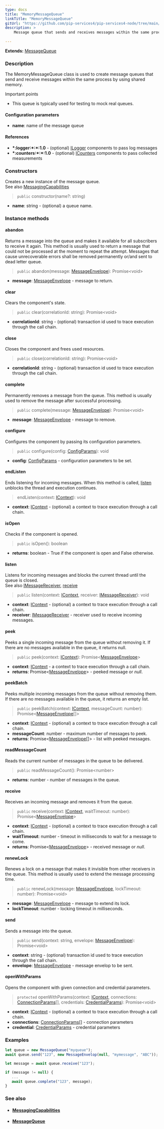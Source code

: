 ```yaml
---
type: docs
title: "MemoryMessageQueue"
linkTitle: "MemoryMessageQueue"
gitUrl: "https://github.com/pip-services4/pip-services4-node/tree/main/pip-services4-messaging-node"
description: >
    Message queue that sends and receives messages within the same process by using shared memory.  
    
---
```


**Extends:** [MessageQueue](../message_queue) 

### Description

The MemoryMessageQueue class is used to create message queues that send and receive messages within the same process by using shared memory.

Important points

- This queue is typically used for testing to mock real queues.

#### Configuration parameters
- **name**: name of the message queue

#### References
- **\*:logger:\*:\*:1.0** - (optional) [ILogger](../../../observability/log/ilogger) components to pass log messages
- **\*:counters:\*:\*:1.0** - (optional) [ICounters](../../../observability/count/icounters) components to pass collected measurements


### Constructors

Creates a new instance of the message queue.  
See also [MessagingCapabilities](../messaging_capabilities)

> `public` constructor(name?: string)

- **name**: string - (optional) a queue name.


### Instance methods

#### abandon
Returns a message into the queue and makes it available for all subscribers to receive it again. This method is usually used to return a message that could not be processed at the moment to repeat the attempt. Messages that cause unrecoverable errors shall be removed permanently or/and sent to dead letter queue.

> `public` abandon(message: [MessageEnvelope](../message_envelope)): Promise\<void\> 

- **message**: [MessageEnvelope](../message_envelope) - message to return.


#### clear
Clears the component's state.

> `public` clear(correlationId: string): Promise\<void\>

- **correlationId**: string - (optional) transaction id used to trace execution through the call chain.

#### close
Closes the component and frees used resources.

> `public` close(correlationId: string): Promise\<void\>

- **correlationId**: string - (optional) transaction id used to trace execution through the call chain.

#### complete
Permanently removes a message from the queue. This method is usually used to remove the message after successful processing.

> `public` complete(message: [MessageEnvelope](../message_envelope)): Promise\<void\>

- **message**: [MessageEnvelope](../message_envelope) - message to remove.

#### configure
Configures the component by passing its configuration parameters.

> `public` configure(config: [ConfigParams](../../../components/config/config_params)): void

- **config**: [ConfigParams](../../../components/config/config_params) - configuration parameters to be set.

#### endListen
Ends listening for incoming messages. When this method is called, [listen](#listen) unblocks the thread and execution continues.

> endListen(context: [IContext](../../../components/context/icontext)): void
 
- **context**: [IContext](../../../components/context/icontext) - (optional) a context to trace execution through a call chain.


#### isOpen
Checks if the component is opened.

> `public` isOpen(): boolean

- **returns**: boolean - True if the component is open and False otherwise.


#### listen
Listens for incoming messages and blocks the current thread until the queue is closed.  
See also [IMessageReceiver](../imessage_receiver), [receive](#receive)

> `public` listen(context: [IContext](../../../components/context/icontext), receiver: [IMessageReceiver](../imessage_receiver)): void

- **context**: [IContext](../../../components/context/icontext) - (optional) a context to trace execution through a call chain.
- **receiver**: [IMessageReceiver](../imessage_receiver) - receiver used to receive incoming messages.


#### peek
Peeks a single incoming message from the queue without removing it. If there are no messages available in the queue, it returns null.

> `public` peek(context: [IContext](../../../components/context/icontext)): Promise<[MessageEnvelope](../message_envelope)>

- **context**: [IContext](../../../components/context/icontext) - a context to trace execution through a call chain.
- **returns**: Promise<[MessageEnvelope](../message_envelope)> - peeked message or *null*.

#### peekBatch
Peeks multiple incoming messages from the queue without removing them. If there are no messages available in the queue, it returns an empty list.

> `public` peekBatch(context: [IContext](../../../components/context/icontext), messageCount: number): Promise<[MessageEnvelope](../message_envelope)[]>

- **context**: [IContext](../../../components/context/icontext) - (optional) a context to trace execution through a call chain.
- **messageCount**: number - maximum number of messages to peek.
- **returns**: Promise<[MessageEnvelope](../message_envelope)[]> - list with peeked messages.

#### readMessageCount
Reads the current number of messages in the queue to be delivered.

> `public` readMessageCount(): Promise\<number\>

- **returns**: number - number of messages in the queue.


#### receive
Receives an incoming message and removes it from the queue.

> `public` receive(context: [IContext](../../../components/context/icontext), waitTimeout: number): Promise<[MessageEnvelope](../message_envelope)>

- **context**: [IContext](../../../components/context/icontext) - (optional) a context to trace execution through a call chain.
- **waitTimeout**: number - timeout in milliseconds to wait for a message to come.
- **returns**: Promise<[MessageEnvelope](../message_envelope)> - received message or *null*.

#### renewLock
Renews a lock on a message that makes it invisible from other receivers in the queue. This method is usually used to extend the message processing time.

> `public` renewLock(message: [MessageEnvelope](../message_envelope), lockTimeout: number): Promise\<void\>

- **message**: [MessageEnvelope](../message_envelope) - message to extend its lock.
- **lockTimeout**: number - locking timeout in milliseconds.

#### send
Sends a message into the queue.

> `public` send(context: string, envelope: [MessageEnvelope](../message_envelope)): Promise\<void\>

- **context**: string - (optional) transaction id used to trace execution through the call chain.
- **envelope**: [MessageEnvelope](../message_envelope) - message envelop to be sent.


#### openWithParams
Opens the component with given connection and credential parameters.

> `protected` openWithParams(context: [IContext](../../../config/connect/connection_paramst), connections: [ConnectionParams](../../../components/connect/connection_params)[], credentials: [CredentialParams](../../../config/auth/credential_params)): Promise\<void\>

- **context**: [IContext](../../../components/context/icontext) - (optional) a context to trace execution through a call chain.
- **connections**: [ConnectionParams](../../../config/connect/connection_params)[] - connection parameters
- **credential**: [CredentialParams](../../../config/auth/credential_params) - credential parameters

### Examples

```typescript
let queue = new MessageQueue("myqueue");
await queue.send("123", new MessageEnvelop(null, "mymessage", "ABC"));

let message = await queue.receive("123");

if (message != null) {
   ...
   await queue.complete("123", message);
}
```

### See also
- #### [MessagingCapabilities](../messaging_capabilities) 
- #### [MessageQueue](../message_queue)

